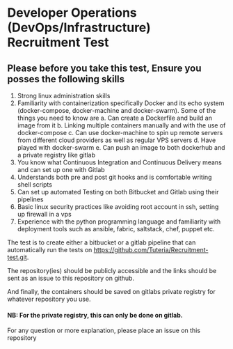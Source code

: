 # Developer Operations (DevOps/Infrastructure) Recruitment Test

## Please before you take this test, Ensure you posses the following skills
1.	Strong linux administration skills
2.	Familiarity with containerization specifically Docker and its echo system (docker-compose, docker-machine and docker-swarm). Some of the things you need to know are
a.	Can create a Dockerfile and build an image from it
b.	Linking multiple containers manually and with the use of docker-compose
c.	Can use docker-machine to spin up remote servers from different cloud providers as well as regular VPS servers
d.	Have played with docker-swarm
e.	Can push an image to both dockerhub and a private registry like gitlab
3.	You know what Continuous Integration and Continuous Delivery means and can set up one with Gitlab
4.	Understands both pre and post git hooks and is comfortable writing shell scripts
5.	Can set up automated Testing on both Bitbucket and Gitlab using their pipelines
6.	Basic linux security practices like avoiding root account in ssh, setting up firewall in a vps
7.	Experience with the python programming language and familiarity with deployment tools such as ansible, fabric, saltstack, chef, puppet etc.

The test is to create either a bitbucket or a gitlab pipeline that can automatically run the tests on https://github.com/Tuteria/Recruitment-test.git. 

The repository(ies) should be publicly accessible and the links should be sent as an issue to this repository on github.

And finally, the containers should be saved on gitlabs private registry for whatever repository you use. 

#### NB: For the private registry, this can only be done on gitlab. 

For any question or more explanation, please place an issue on this repository
